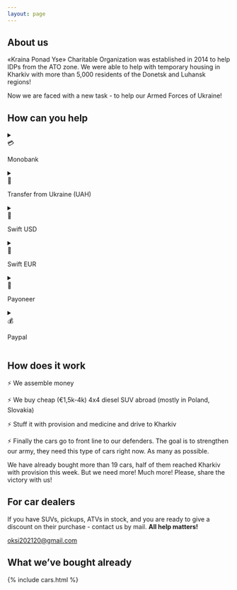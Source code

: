 ```yaml
---
layout: page
---
```


## About us

«Kraina Ponad Yse» Charitable Organization was established in 2014 to help IDPs from the ATO zone. We were able to help with temporary housing in Kharkiv with more than 5,000 residents of the Donetsk and Luhansk regions!

Now we are faced with a new task - to help our Armed Forces of Ukraine!

## How can you help

<details>
  <summary>
    <div class="pay-option-inline">
      <div class="pay-icon"> 💳 </div>
      <p class="pay-name">Monobank</p>
    </div>
  </summary>

  {% include monobank.html %}

</details>

<details>
  <summary>
    <div class="pay-option-inline">
      <div class="pay-icon"> 🏦 </div>
      <p class="pay-name">Transfer from Ukraine (UAH)</p>
    </div>
  </summary>

  <div class="pay-option">
    <div class="pay-info">
      <p class="pay-details">
        <span>IBAN:</span> UA543220010000026205305881456 <br/>
        <span>Recipient:</span> ROZHKOV VOLODYMYR <br/>
        <span>EDRPOU:</span> 2658010870 <br/>
        <span>Purpose of payment:</span> Account replenishment
      </p>
    </div>
  </div>
</details>

<details>
  <summary>
    <div class="pay-option-inline">
      <div class="pay-icon"> 🏦 </div>
      <p class="pay-name">Swift USD</p>
    </div>
  </summary>

  <div class="pay-option">
    <div class="pay-info">
      <p class="pay-details">
        <span>IBAN:</span> UA613220010000026208326843801<br/>
        <span>Account No:</span> 26208326843801 <br/>
        <span>Receiver:</span> ROZHKOV VOLODYMYR, 64703, Ukraine, reg. Kharkivska, c. Kharkiv, passage. Yevpatoriiskyi, build. 2, fl. 24 <br/>
        <span>Bank:</span> JSC UNIVERSAL BANK <br/>
        <span>City:</span> KYIV, UKRAINE <br/>
        <span>Swift code:</span> UNJSUAUKXXX<br/>
        <span>Details of payment:</span> It is very important to specify the purpose of the payment correctly. Choose the option you want depending on who sends the payment.

        <br/> <br/>
        1. Details of payment for individual transfers:
        <ul>
          <li> private transfer </li>
          <li> transfer to own account </li>
          <li> help to relative </li>
        </ul>
        2. Details of payment for legal entity:
        <ul>
          <li>honorarium</li>
          <li>compensation for ... </li>
        </ul>
      </p>
    </div>
  </div>
</details>

<details>
  <summary>
    <div class="pay-option-inline">
      <div class="pay-icon"> 🏦 </div>
      <p class="pay-name">Swift EUR</p>
    </div>
  </summary>

  <div class="pay-option">
    <div class="pay-info">
      <p class="pay-details">
        <span>IBAN:</span> UA383220010000026202323827525 <br/>
        <span>Account No:</span> 26202323827525 <br/>
        <span>Receiver:</span> ROZHKOV VOLODYMYR, 64703, Ukraine, reg. Kharkivska, c. Kharkiv, passage. Yevpatoriiskyi, build. 2, fl. 24 <br/>
        <span>Bank:</span> JSC UNIVERSAL BANK <br/>
        <span>City:</span> KYIV, UKRAINE <br/>
        <span>Swift code:</span> UNJSUAUKXXX <br/>
        <span>Details of payment:</span> It is very important to specify the purpose of the payment correctly. Choose the option you want depending on who sends the payment.

        <br/> <br/>
        1. Details of payment for individual transfers:
        <ul>
          <li> private transfer </li>
          <li> transfer to own account </li>
          <li> help to relative </li>
        </ul>
        2. Details of payment for legal entity:
        <ul>
          <li>honorarium</li>
          <li>compensation for ... </li>
        </ul>
      </p>
    </div>
  </div>
</details>

<details>
  <summary>
    <div class="pay-option-inline">
      <div class="pay-icon"> 💸 </div>
      <p class="pay-name">Payoneer</p>
    </div>
  </summary>

  <div class="pay-option">
    <div class="pay-info">
      <p class="pay-details">
        <span> PSDetail.BankName: </span> First Century Bank <br/>
        <span> Transfer type: </span> Local transfer <br/>
        <span> Bank Address: </span> 1731 N Elm St  Commerce, GA 30529 USA <br/>
        <span> PSDetail.RoutingABA: </span> 061120084 <br/>
        <span> PSDetail.AccountNumber: </span> 4029247200136 <br/>
        <span> PSDetail.AccountType: </span> CHECKING <br/>
        <span> PSDetail.BeneficiaryName: </span> Volodymyr Rozhkov <br/>
        <span> Email: </span> oksi202120@gmail.com <br/>
      </p>
    </div>
  </div>
</details>

<details>
  <summary>
    <div class="pay-option-inline">
      <div class="pay-icon"> 💰 </div>
      <p class="pay-name">Paypal</p>
    </div>
  </summary>

  <div class="pay-option">
    <div class="pay-info">
      <p class="pay-details">
        oksi202120@gmail.com
      </p>
    </div>
  </div>
</details>

## How does it work

⚡️ We assemble money

⚡️ We buy cheap (€1,5k-4k) 4x4 diesel SUV abroad (mostly in Poland, Slovakia)

⚡️ Stuff it with provision and medicine and drive to Kharkiv

⚡️ Finally the cars go to front line to our defenders. The goal is to strengthen our army, they need this type of cars  right now. As many as possible.

We have already bought more than 19 cars, half of them reached Kharkiv with provision this week. But we need more! Much more!
Please, share the victory with us!

## For car dealers

If you have SUVs, pickups, ATVs in stock, and you are ready to give a discount on their purchase - contact us by mail. **All help matters!**

<a href="mailto:oksi202120@gmail.com">oksi202120@gmail.com</a>

## What we’ve bought already

{% include cars.html %}
